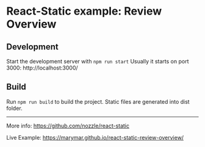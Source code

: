 # React-Static example: Review Overview

## Development

Start the development server with `npm run start`
Usually it starts on port 3000: http://localhost:3000/

## Build
Run `npm run build` to build the project. Static files are generated into dist folder.

---

More info: https://github.com/nozzle/react-static

Live Example:
https://marymar.github.io/react-static-review-overview/
